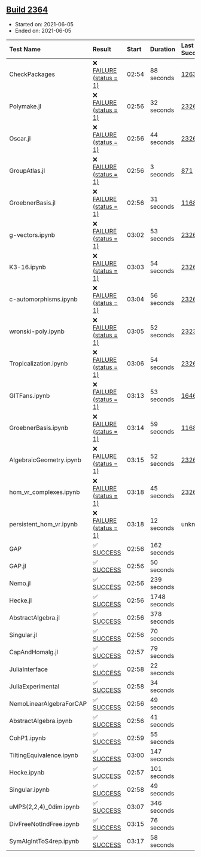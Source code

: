 ## [Build 2364](https://oscarci.mathematik.uni-kl.de/job/oscar-stable/2364/)

* Started on: 2021-06-05
* Ended on: 2021-06-05

| Test Name    | Result | Start | Duration | Last Success | First Failure |
|:-------------|:-------|:------|:---------|:-------------|:--------------|
| CheckPackages | ❌ [FAILURE (status = 1)](https://oscarci.mathematik.uni-kl.de/job/oscar-stable/2364/artifact/logs/build-2364/CheckPackages.log) | 02:54 | 88 seconds | [1263](https://oscarci.mathematik.uni-kl.de/job/oscar-stable/1263/) | [1264](https://oscarci.mathematik.uni-kl.de/job/oscar-stable/1264/) |
| Polymake.jl | ❌ [FAILURE (status = 1)](https://oscarci.mathematik.uni-kl.de/job/oscar-stable/2364/artifact/logs/build-2364/Polymake.jl.log) | 02:56 | 32 seconds | [2326](https://oscarci.mathematik.uni-kl.de/job/oscar-stable/2326/) | [2327](https://oscarci.mathematik.uni-kl.de/job/oscar-stable/2327/) |
| Oscar.jl | ❌ [FAILURE (status = 1)](https://oscarci.mathematik.uni-kl.de/job/oscar-stable/2364/artifact/logs/build-2364/Oscar.jl.log) | 02:56 | 44 seconds | [2326](https://oscarci.mathematik.uni-kl.de/job/oscar-stable/2326/) | [2327](https://oscarci.mathematik.uni-kl.de/job/oscar-stable/2327/) |
| GroupAtlas.jl | ❌ [FAILURE (status = 1)](https://oscarci.mathematik.uni-kl.de/job/oscar-stable/2364/artifact/logs/build-2364/GroupAtlas.jl.log) | 02:56 | 3 seconds | [871](https://oscarci.mathematik.uni-kl.de/job/oscar-stable/871/) | [872](https://oscarci.mathematik.uni-kl.de/job/oscar-stable/872/) |
| GroebnerBasis.jl | ❌ [FAILURE (status = 1)](https://oscarci.mathematik.uni-kl.de/job/oscar-stable/2364/artifact/logs/build-2364/GroebnerBasis.jl.log) | 02:56 | 31 seconds | [1168](https://oscarci.mathematik.uni-kl.de/job/oscar-stable/1168/) | [1169](https://oscarci.mathematik.uni-kl.de/job/oscar-stable/1169/) |
| g-vectors.ipynb | ❌ [FAILURE (status = 1)](https://oscarci.mathematik.uni-kl.de/job/oscar-stable/2364/artifact/logs/build-2364/g-vectors.ipynb.log) | 03:02 | 53 seconds | [2326](https://oscarci.mathematik.uni-kl.de/job/oscar-stable/2326/) | [2327](https://oscarci.mathematik.uni-kl.de/job/oscar-stable/2327/) |
| K3-16.ipynb | ❌ [FAILURE (status = 1)](https://oscarci.mathematik.uni-kl.de/job/oscar-stable/2364/artifact/logs/build-2364/K3-16.ipynb.log) | 03:03 | 54 seconds | [2326](https://oscarci.mathematik.uni-kl.de/job/oscar-stable/2326/) | [2327](https://oscarci.mathematik.uni-kl.de/job/oscar-stable/2327/) |
| c-automorphisms.ipynb | ❌ [FAILURE (status = 1)](https://oscarci.mathematik.uni-kl.de/job/oscar-stable/2364/artifact/logs/build-2364/c-automorphisms.ipynb.log) | 03:04 | 56 seconds | [2326](https://oscarci.mathematik.uni-kl.de/job/oscar-stable/2326/) | [2327](https://oscarci.mathematik.uni-kl.de/job/oscar-stable/2327/) |
| wronski-poly.ipynb | ❌ [FAILURE (status = 1)](https://oscarci.mathematik.uni-kl.de/job/oscar-stable/2364/artifact/logs/build-2364/wronski-poly.ipynb.log) | 03:05 | 52 seconds | [2323](https://oscarci.mathematik.uni-kl.de/job/oscar-stable/2323/) | [2324](https://oscarci.mathematik.uni-kl.de/job/oscar-stable/2324/) |
| Tropicalization.ipynb | ❌ [FAILURE (status = 1)](https://oscarci.mathematik.uni-kl.de/job/oscar-stable/2364/artifact/logs/build-2364/Tropicalization.ipynb.log) | 03:06 | 54 seconds | [2326](https://oscarci.mathematik.uni-kl.de/job/oscar-stable/2326/) | [2327](https://oscarci.mathematik.uni-kl.de/job/oscar-stable/2327/) |
| GITFans.ipynb | ❌ [FAILURE (status = 1)](https://oscarci.mathematik.uni-kl.de/job/oscar-stable/2364/artifact/logs/build-2364/GITFans.ipynb.log) | 03:13 | 53 seconds | [1646](https://oscarci.mathematik.uni-kl.de/job/oscar-stable/1646/) | [1647](https://oscarci.mathematik.uni-kl.de/job/oscar-stable/1647/) |
| GroebnerBasis.ipynb | ❌ [FAILURE (status = 1)](https://oscarci.mathematik.uni-kl.de/job/oscar-stable/2364/artifact/logs/build-2364/GroebnerBasis.ipynb.log) | 03:14 | 59 seconds | [1168](https://oscarci.mathematik.uni-kl.de/job/oscar-stable/1168/) | [1169](https://oscarci.mathematik.uni-kl.de/job/oscar-stable/1169/) |
| AlgebraicGeometry.ipynb | ❌ [FAILURE (status = 1)](https://oscarci.mathematik.uni-kl.de/job/oscar-stable/2364/artifact/logs/build-2364/AlgebraicGeometry.ipynb.log) | 03:15 | 52 seconds | [2326](https://oscarci.mathematik.uni-kl.de/job/oscar-stable/2326/) | [2327](https://oscarci.mathematik.uni-kl.de/job/oscar-stable/2327/) |
| hom_vr_complexes.ipynb | ❌ [FAILURE (status = 1)](https://oscarci.mathematik.uni-kl.de/job/oscar-stable/2364/artifact/logs/build-2364/hom_vr_complexes.ipynb.log) | 03:18 | 45 seconds | [2326](https://oscarci.mathematik.uni-kl.de/job/oscar-stable/2326/) | [2327](https://oscarci.mathematik.uni-kl.de/job/oscar-stable/2327/) |
| persistent_hom_vr.ipynb | ❌ [FAILURE (status = 1)](https://oscarci.mathematik.uni-kl.de/job/oscar-stable/2364/artifact/logs/build-2364/persistent_hom_vr.ipynb.log) | 03:18 | 12 seconds | unknown | unknown |
| GAP | ✅ [SUCCESS](https://oscarci.mathematik.uni-kl.de/job/oscar-stable/2364/artifact/logs/build-2364/GAP.log) | 02:56 | 162 seconds |  |  |
| GAP.jl | ✅ [SUCCESS](https://oscarci.mathematik.uni-kl.de/job/oscar-stable/2364/artifact/logs/build-2364/GAP.jl.log) | 02:56 | 50 seconds |  |  |
| Nemo.jl | ✅ [SUCCESS](https://oscarci.mathematik.uni-kl.de/job/oscar-stable/2364/artifact/logs/build-2364/Nemo.jl.log) | 02:56 | 239 seconds |  |  |
| Hecke.jl | ✅ [SUCCESS](https://oscarci.mathematik.uni-kl.de/job/oscar-stable/2364/artifact/logs/build-2364/Hecke.jl.log) | 02:56 | 1748 seconds |  |  |
| AbstractAlgebra.jl | ✅ [SUCCESS](https://oscarci.mathematik.uni-kl.de/job/oscar-stable/2364/artifact/logs/build-2364/AbstractAlgebra.jl.log) | 02:56 | 378 seconds |  |  |
| Singular.jl | ✅ [SUCCESS](https://oscarci.mathematik.uni-kl.de/job/oscar-stable/2364/artifact/logs/build-2364/Singular.jl.log) | 02:56 | 70 seconds |  |  |
| CapAndHomalg.jl | ✅ [SUCCESS](https://oscarci.mathematik.uni-kl.de/job/oscar-stable/2364/artifact/logs/build-2364/CapAndHomalg.jl.log) | 02:57 | 79 seconds |  |  |
| JuliaInterface | ✅ [SUCCESS](https://oscarci.mathematik.uni-kl.de/job/oscar-stable/2364/artifact/logs/build-2364/JuliaInterface.log) | 02:58 | 22 seconds |  |  |
| JuliaExperimental | ✅ [SUCCESS](https://oscarci.mathematik.uni-kl.de/job/oscar-stable/2364/artifact/logs/build-2364/JuliaExperimental.log) | 02:58 | 34 seconds |  |  |
| NemoLinearAlgebraForCAP | ✅ [SUCCESS](https://oscarci.mathematik.uni-kl.de/job/oscar-stable/2364/artifact/logs/build-2364/NemoLinearAlgebraForCAP.log) | 02:56 | 49 seconds |  |  |
| AbstractAlgebra.ipynb | ✅ [SUCCESS](https://oscarci.mathematik.uni-kl.de/job/oscar-stable/2364/artifact/logs/build-2364/AbstractAlgebra.ipynb.log) | 02:56 | 41 seconds |  |  |
| CohP1.ipynb | ✅ [SUCCESS](https://oscarci.mathematik.uni-kl.de/job/oscar-stable/2364/artifact/logs/build-2364/CohP1.ipynb.log) | 02:59 | 55 seconds |  |  |
| TiltingEquivalence.ipynb | ✅ [SUCCESS](https://oscarci.mathematik.uni-kl.de/job/oscar-stable/2364/artifact/logs/build-2364/TiltingEquivalence.ipynb.log) | 03:00 | 147 seconds |  |  |
| Hecke.ipynb | ✅ [SUCCESS](https://oscarci.mathematik.uni-kl.de/job/oscar-stable/2364/artifact/logs/build-2364/Hecke.ipynb.log) | 02:57 | 101 seconds |  |  |
| Singular.ipynb | ✅ [SUCCESS](https://oscarci.mathematik.uni-kl.de/job/oscar-stable/2364/artifact/logs/build-2364/Singular.ipynb.log) | 02:58 | 49 seconds |  |  |
| uMPS(2,2,4)_0dim.ipynb | ✅ [SUCCESS](https://oscarci.mathematik.uni-kl.de/job/oscar-stable/2364/artifact/logs/build-2364/uMPS-2-2-4-_0dim.ipynb.log) | 03:07 | 346 seconds |  |  |
| DivFreeNotIndFree.ipynb | ✅ [SUCCESS](https://oscarci.mathematik.uni-kl.de/job/oscar-stable/2364/artifact/logs/build-2364/DivFreeNotIndFree.ipynb.log) | 03:15 | 76 seconds |  |  |
| SymAlgIntToS4rep.ipynb | ✅ [SUCCESS](https://oscarci.mathematik.uni-kl.de/job/oscar-stable/2364/artifact/logs/build-2364/SymAlgIntToS4rep.ipynb.log) | 03:17 | 58 seconds |  |  |
